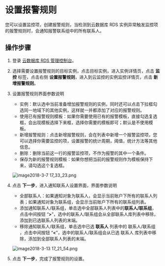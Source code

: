 # 设置报警规则
您可以设置监控项，创建报警规则，当检测到云数据库 RDS 实例异常触发监控项的报警规则时，会通知报警联系组中的所有联系人。

## 操作步骤
1. 登录 [云数据库 RDS 管理控制台](https://rds-console.jdcloud.com/database)。
2. 选择需要设置报警规则的目标实例，点击目标实例，进入实例详情页，点击 **监控** 标签，点击右侧 **设置报警规则**，进入到云监控的实例监控详情页，点击 **新增报警规则**。
3. 设置报警规则界面参数说明
    * 实例：默认选中当前准备增加报警规则的实例，同时还可以点击下拉框勾选同一地域下的其他实例，这样就一并都添加了对应的报警规则。
    * 使用已有报警规则模板：如果你需要使用已有的报警模板，直接勾选复选框，会出现模板选择下来框，选择你需要的模板即可；默认是不使用模板。
    * 新增报警规则：点击新增报警规则，会在列表中新增一个报警监控项，您可以选择你需要监控的项，设置报警的统计周期，阈值，统计方法等其他信息。
    * 删除：删除当前这一行的报警监控项，不作为报警的其中一个条件。
    * 保存为新的报警规则模板：如果你想把当前的报警规则作为模板保持下来，请勾选这个复选框。

    ![image2018-3-7 17_33_23.png](https://img1.jcloudcs.com/cms/015e596a-98cf-42ae-9848-69ca7a02867b20180313173221.png)

4. 点击 **下一步**，进入通知联系人设置界面，界面参数说明
    * 全部联系人：如果通知对象为联系人，会显示当前账户下所有的联系人列表；如果通知对象为联系组，会显示当前账户下所有的联系组列表。
    * 添加通知联系人/联系组，单击选中全部联系人列表中的**联系人/联系组**，点击中间按钮 “**>**”，选中的联系人/联系组会从全部联系人库列表中移除，添加到已选联系人列表的末端。
    * 移除通知联系人/联系组，单击选中已选 **联系人** 列表中的 联系人/联系组 ，点击中间按钮 “**<**”，选中的联系人/联系组会从已选 联系人 库列表中移除，添加到全部联系人列表的末端。
    
    ![image2018-3-13 17_21_54.png](https://img1.jcloudcs.com/cms/3226df61-19a3-4909-88d1-22e47f5876ea20180313173251.png)

5. 点击 **下一步**，完成了报警规则的设置。
